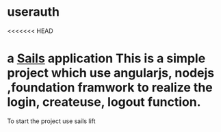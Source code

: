 # userauth
<<<<<<< HEAD

a [Sails](http://sailsjs.org) application
This is a simple project which use angularjs, nodejs ,foundation framwork to realize the login, createuse, logout function.
======
To start the project use  sails lift
